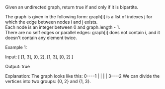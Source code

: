 Given an undirected graph, return true if and only if it is bipartite.

The graph is given in the following form: graph[i] is a list of indexes j for which the edge between nodes i and j exists.  
Each node is an integer between 0 and graph.length - 1.  
There are no self edges or parallel edges: graph[i] does not contain i, and it doesn't contain any element twice.

Example 1:

Input: 
[
    [1, 3], 
    [0, 2], 
    [1, 3], 
    [0, 2]  ]

Output: true

Explanation: 
The graph looks like this:
0----1
|    |
|    |
3----2
We can divide the vertices into two groups: {0, 2} and {1, 3}.
